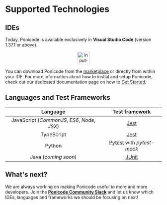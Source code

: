 # Supported Technologies 

## IDEs

Today, Ponicode is available exclusively in **Visual Studio Code** (version 1.37.1 or above).

<p align="center">
    <img src="ut_extension/supported_technologies/images/vs_code.png" alt="input-column-selector" width="40"/>
</p>

You can download Ponicode from the [marketplace](https://marketplace.visualstudio.com/items?itemName=ponicode.ponicode&utm_source=VSCode.pro&utm_campaign=AhmadAwais) or directly from within your IDE. For more information about how to instlal and setup Ponicode, check out our dedicated documentation page on how to [Get Started](ut_extension/get_started/README.md).
 
## Languages and Test Frameworks

|  Language  |           Test framework           |
|:--------: |:--------------------------------: |
| JavaScript (*CommonJS*, *ES6*, *Node*, *JSX*) |     [Jest](https://jestjs.io/)     |
| TypeScript |     [Jest](https://jestjs.io/)     |
|   Python   | [Pytest](https://docs.pytest.org/) with *pytest-mock* |
| Java (*coming soon*) | [JUnit](https://junit.org/junit5/)

## What's next?

We are always working on making Ponicode useful to more and more developers. Join the **[Ponicode Community Slack](https://ponicode-community.slack.com/join/shared_invite/zt-fiq4fhkg-DE~a_FkJ7xtiZxW7efyA4Q#/)** and let us know which IDEs, languages and frameworks we should be focusing on next!
